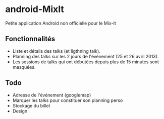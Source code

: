 android-MixIt
=============

Petite application Android non officielle pour le Mix-It

## Fonctionnalités
- Liste et détails des talks (et ligthning talk).
- Planning des talks sur les 2 jours de l'événement (25 et 26 avril 2013).
- Les sessions de talks qui ont débutées depuis plus de 15 minutes sont masquées.

## Todo
- Adresse de l'événement (googlemap)
- Marquer les talks pour constituer son planning perso
- Stockage du billet
- Design